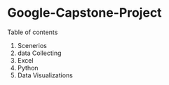# Google-Capstone-Project

Table of contents
1) Scenerios 
2) data Collecting 
3) Excel
4) Python 
5) Data Visualizations


